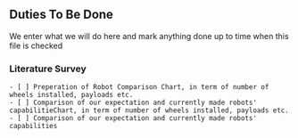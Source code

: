 ## Duties To Be Done

We enter what we will do here and mark anything done up to time when this file is checked

### Literature Survey

	- [ ] Preperation of Robot Comparison Chart, in term of number of wheels installed, payloads etc.
	- [ ] Comparison of our expectation and currently made robots' capabilitieChart, in term of number of wheels installed, payloads etc.
	- [ ] Comparison of our expectation and currently made robots' capabilities
